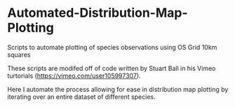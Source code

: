 # Automated-Distribution-Map-Plotting
Scripts to automate plotting of species observations using OS Grid 10km squares

These scripts are modifed off of code written by Stuart Ball in his Vimeo turtorials (https://vimeo.com/user105997307). 

Here I automate the process allowing for ease in distribution map plotting by iterating over an entire dataset of different species.
